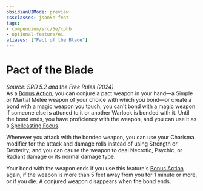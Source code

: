```yaml
---
obsidianUIMode: preview
cssclasses: json5e-feat
tags:
- compendium/src/5e/xphb
- optional-feature/ei
aliases: ["Pact of the Blade"]
---
```

# Pact of the Blade
*Source: SRD 5.2 and the Free Rules (2024)*  
As a [Bonus Action](bonus-action-xphb.md), you can conjure a pact weapon in your hand—a Simple or Martial Melee weapon of your choice with which you bond—or create a bond with a magic weapon you touch; you can't bond with a magic weapon if someone else is attuned to it or another Warlock is bonded with it. Until the bond ends, you have proficiency with the weapon, and you can use it as a [Spellcasting Focus](spellcasting-focus-xphb.md).

Whenever you attack with the bonded weapon, you can use your Charisma modifier for the attack and damage rolls instead of using Strength or Dexterity; and you can cause the weapon to deal Necrotic, Psychic, or Radiant damage or its normal damage type.

Your bond with the weapon ends if you use this feature's [Bonus Action](bonus-action-xphb.md) again, if the weapon is more than 5 feet away from you for 1 minute or more, or if you die. A conjured weapon disappears when the bond ends.
